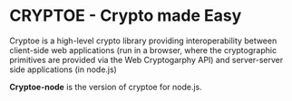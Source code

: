 # CRYPTOE - Crypto made Easy

Cryptoe is a high-level crypto library providing 
interoperability between client-side web applications (run
in a browser, where the cryptographic primitives are provided via
the Web Cryptogarphy API) and server-server side
applications (in node.js)

**Cryptoe-node** is the version of cryptoe for node.js.
